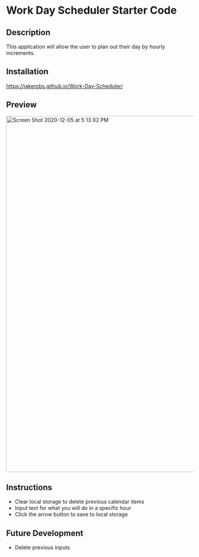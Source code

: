 # Work Day Scheduler Starter Code

## Description
This application will allow the user to plan out their day by hourly increments.

## Installation
https://jakerobs.github.io/Work-Day-Scheduler/

## Preview
<img width="956" alt="Screen Shot 2020-12-05 at 5 13 02 PM" src="https://user-images.githubusercontent.com/73309832/101268148-381dfa00-371d-11eb-9f65-21e6af5668f3.png">

## Instructions
* Clear local storage to delete previous calendar items
* Input text for what you will do in a specific hour
* Click the arrow button to save to local storage

## Future Development
* Delete previous inputs
